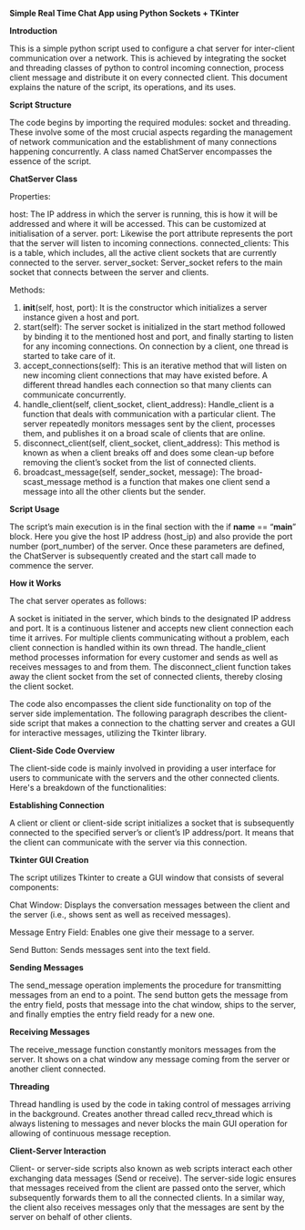 **Simple Real Time Chat App using Python Sockets + TKinter**

**Introduction**

This is a simple python script used to configure a chat server for inter-client communication over a network. This is achieved by integrating the socket and threading classes of python to control incoming connection, process client message and distribute it on every connected client. This document explains the nature of the script, its operations, and its uses.

**Script Structure**

The code begins by importing the required modules: socket and threading. These involve some of the most crucial aspects regarding the management of network communication and the establishment of many connections happening concurrently. A class named ChatServer encompasses the essence of the script.

**ChatServer Class**

Properties:

host: The IP address in which the server is running, this is how it will be addressed and where it will be accessed. This can be customized at initialisation of a server.
port: Likewise the port attribute represents the port that the server will listen to incoming connections.
connected_clients: This is a table, which includes, all the active client sockets that are currently connected to the server.
server_socket: Server_socket refers to the main socket that connects between the server and clients.

Methods:

1. __init__(self, host, port): It is the constructor which initializes a server instance given a host and port.
2. start(self): The server socket is initialized in the start method followed by binding it to the mentioned host and port, and finally starting to listen for any incoming connections. On connection by a client, one thread is started to take care of it.
3. accept_connections(self): This is an iterative method that will listen on new incoming client connections that may have existed before. A different thread handles each connection so that many clients can communicate concurrently.
4. handle_client(self, client_socket, client_address): Handle_client is a function that deals with communication with a particular client. The server repeatedly monitors messages sent by the client, processes them, and publishes it on a broad scale of clients that are online.
5. disconnect_client(self, client_socket, client_address): This method is known as when a client breaks off and does some clean-up before removing the client’s socket from the list of connected clients.
6. broadcast_message(self, sender_socket, message): The broad-scast_message method is a function that makes one client send a message into all the other clients but the sender.

**Script Usage**

The script’s main execution is in the final section with the if __name__ == “__main__” block. Here you give the host IP address (host_ip) and also provide the port number (port_number) of the server. Once these parameters are defined, the ChatServer is subsequently created and the start call made to commence the server.

**How it Works**

The chat server operates as follows:

A socket is initiated in the server, which binds to the designated IP address and port.
It is a continuous listener and accepts new client connection each time it arrives. For multiple clients communicating without a problem, each client connection is handled within its own thread.
The handle_client method processes information for every customer and sends as well as receives messages to and from them.
The disconnect_client function takes away the client socket from the set of connected clients, thereby closing the client socket.

The code also encompasses the client side functionality on top of the server side implementation. The following paragraph describes the client-side script that makes a connection to the chatting server and creates a GUI for interactive messages, utilizing the Tkinter library.

**Client-Side Code Overview**

The client-side code is mainly involved in providing a user interface for users to communicate with the servers and the other connected clients. Here's a breakdown of the functionalities:

**Establishing Connection**

A client or client or client-side script initializes a socket that is subsequently connected to the specified server’s or client’s IP address/port. It means that the client can communicate with the server via this connection.

**Tkinter GUI Creation**

The script utilizes Tkinter to create a GUI window that consists of several components:

Chat Window: Displays the conversation messages between the client and the server (i.e., shows sent as well as received messages).

Message Entry Field: Enables one give their message to a server.

Send Button: Sends messages sent into the text field.

**Sending Messages**

The send_message operation implements the procedure for transmitting messages from an end to a point. The send button gets the message from the entry field, posts that message into the chat window, ships to the server, and finally empties the entry field ready for a new one.

**Receiving Messages**

The receive_message function constantly monitors messages from the server. It shows on a chat window any message coming from the server or another client connected.

**Threading**

Thread handling is used by the code in taking control of messages arriving in the background. Creates another thread called recv_thread which is always listening to messages and never blocks the main GUI operation for allowing of continuous message reception.

**Client-Server Interaction**

Client- or server-side scripts also known as web scripts interact each other exchanging data messages (Send or receive). The server-side logic ensures that messages received from the client are passed onto the server, which subsequently forwards them to all the connected clients. In a similar way, the client also receives messages only that the messages are sent by the server on behalf of other clients.





